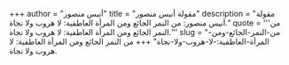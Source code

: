 +++
author = "أنيس منصور"
title = "مقولة أنيس منصور"
description = "مقولة أنيس منصور: من النمر الجائع ومن المرأة العاطفية: لا هروب ولا نجاة."
quote = '''من النمر الجائع ومن المرأة العاطفية: لا هروب ولا نجاة.'''
slug = "من-النمر-الجائع-ومن-المرأة-العاطفية:-لا-هروب-ولا-نجاة"
+++
من النمر الجائع ومن المرأة العاطفية: لا هروب ولا نجاة.
